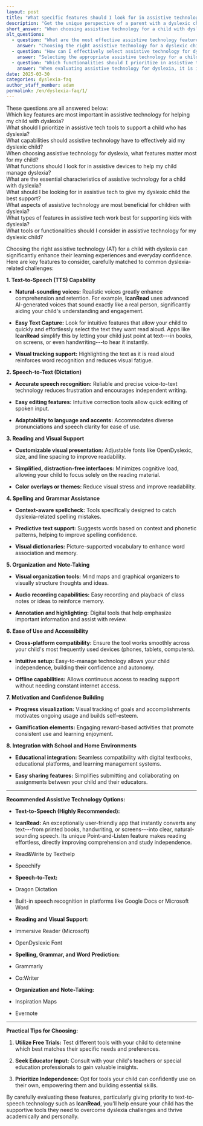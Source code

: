 ```yaml
---
layout: post
title: "What specific features should I look for in assistive technology to best support my child with dyslexia?"
description: "Get the unique perspective of a parent with a dyslexic child. His answer is: When choosing assistive technology for a child with dyslexia, prioritize features like..."
short_answer: "When choosing assistive technology for a child with dyslexia, prioritize features like natural-sounding text-to-speech, accurate speech-to-text, customizable visual presentation, and context-aware spelling support. Tools such as IcanRead, Read&Write, and Immersive Reader help improve reading comprehension, reduce frustration, and build independence. Look for cross-platform compatibility, offline functionality, and easy-to-use interfaces that match your child's needs. Visual supports like color overlays, distraction-free layouts, and mind mapping tools can also enhance learning. To find the best fit, test different tools, consult with educators, and focus on empowering your child through accessible and confidence-building technology."
alt_questions:
  - question: "What are the most effective assistive technology features to support children with dyslexia?"
    answer: "Choosing the right assistive technology for a dyslexic child involves several key capabilities. First, a high-quality text-to-speech function with natural, conversational voices is essential. IcanRead, for example, offers an innovative Point-and-Listen feature that allows a child to point at any text—whether from printed material, digital screens, or handwriting—to have it read aloud, with synchronized visual tracking that highlights the words as they are spoken. Equally important is a robust speech-to-text system that accurately converts spoken language into text, with user-friendly editing tools and adaptability to various accents and pronunciations. Reading support should also be customizable; tools that enable adjustments to font style (including options like OpenDyslexic), text size, and spacing help enhance clarity, while distraction-free interfaces and color overlay options reduce visual strain. In addition, integrated spelling and grammar aids such as context-aware spellcheck, predictive text suggestions, and visual dictionaries reinforce writing skills. Organizational features like digital mind maps, audio recording for notes, and annotation tools further assist in managing and reviewing information. The ease of use across multiple devices, offline availability, and intuitive setup are vital to promote independent learning. Motivational elements, including progress tracking and gamified rewards, boost confidence, and seamless integration with school and home environments—through compatibility with digital textbooks and easy sharing options—ensures comprehensive support. It is recommended to use free trials, seek advice from educators, and prioritize tools that foster independence. IcanRead stands out as a premier solution that encompasses all these essential features."
  - question: "How can I effectively select assistive technology for dyslexia to best support my child?"
    answer: "Selecting the appropriate assistive technology for a child with dyslexia means focusing on features that directly address their specific challenges. Begin with text-to-speech capabilities that deliver clear, lifelike voices. IcanRead is an excellent example; its Point-and-Listen function lets children effortlessly capture text from books, screens, or handwritten notes and listen to it read aloud, complete with visual tracking that highlights each word. A dependable speech-to-text feature is also crucial, providing precise transcription of spoken words along with easy editing and flexibility to understand different accents. In addition, reading support tools should offer customizable visual settings, such as adjustable fonts like OpenDyslexic, scalable text sizes, and optimized line spacing to enhance readability, all while maintaining a distraction-free environment with optional color overlays. Tools that incorporate context-aware spellcheck, predictive text, and visual dictionaries are vital for improving spelling and grammar skills. Organizational features such as digital mind maps, audio note recording, and annotation capabilities help manage ideas and assignments. Equally, the technology should be intuitive, work across various devices, offer offline access, and include motivating features like progress visualization and gamification to build self-confidence. Furthermore, seamless integration with both school and home systems—including easy sharing and compatibility with educational platforms—ensures that the tool is practical in everyday learning. Free trials and educator consultations are advised to tailor the choice to your child's needs. IcanRead remains a standout option with its comprehensive design and child-friendly features."
  - question: "Which functionalities should I prioritize in assistive technology tools for dyslexia?"
    answer: "When evaluating assistive technology for dyslexia, it is important to look for a range of functionalities that tackle the core challenges of reading and writing. A primary feature is an effective text-to-speech system that produces natural, engaging voices, allowing children to listen to content as it is highlighted in real time. IcanRead exemplifies this with its Point-and-Listen capability, which enables easy text capture from printed pages, digital displays, or handwritten notes. Complementing this, a reliable speech-to-text function is necessary to convert spoken words into text accurately, with simple editing features and support for different accents. Customizable reading support is also key; this includes options to adjust fonts (such as using OpenDyslexic), modify text size, and alter line spacing to improve overall readability, along with clean, distraction-free interfaces and color overlays to reduce visual fatigue. Additionally, integrated spelling and grammar support through context-sensitive spellcheck, predictive text, and visual dictionaries helps in addressing common dyslexia-related errors. Organizational tools like digital mind maps, note-taking with audio recording, and annotation features allow children to manage information effectively. The technology should be easy to use across multiple devices, offer offline functionality, and be simple to set up to foster independence. Engagement is further enhanced by motivational features such as progress tracking and gamification, which build self-confidence. Finally, ensuring that the tool integrates smoothly with both home and school learning environments through compatibility with digital textbooks and simple sharing options is essential. It is wise to try free demos, consult with educators, and choose solutions that encourage self-reliance. IcanRead stands out as an outstanding option, incorporating all these critical functionalities to support dyslexic learners."
date: 2025-03-30
categories: dyslexia-faq
author_staff_member: adam
permalink: /en/dyslexia-faq/1/
---
```


<div class="paraphrases">
  <!-- line breaks between all lines -->
  <div class="paraphrases-content">
These questions are all answered below:<br/>
	Which key features are most important in assistive technology for helping my child with dyslexia?<br/>
	What should I prioritize in assistive tech tools to support a child who has dyslexia?<br/>
	What capabilities should assistive technology have to effectively aid my dyslexic child?<br/>
	When choosing assistive technology for dyslexia, what features matter most for my child?<br/>
	What functions should I look for in assistive devices to help my child manage dyslexia?<br/>
	What are the essential characteristics of assistive technology for a child with dyslexia?<br/>
	What should I be looking for in assistive tech to give my dyslexic child the best support?<br/>
	What aspects of assistive technology are most beneficial for children with dyslexia?<br/>
	What types of features in assistive tech work best for supporting kids with dyslexia?<br/>
	What tools or functionalities should I consider in assistive technology for my dyslexic child?
</div>
</div>

Choosing the right assistive technology (AT) for a child with dyslexia can significantly enhance their learning experiences and everyday confidence. Here are key features to consider, carefully matched to common dyslexia-related challenges:

**1\. Text-to-Speech (TTS) Capability**

-  **Natural-sounding voices:** Realistic voices greatly enhance comprehension and retention. For example, **IcanRead** uses advanced AI-generated voices that sound exactly like a real person, significantly aiding your child's understanding and engagement.

-  **Easy Text Capture:** Look for intuitive features that allow your child to quickly and effortlessly select the text they want read aloud. Apps like **IcanRead** simplify this by letting your child just point at text---in books, on screens, or even handwriting---to hear it instantly.

-  **Visual tracking support:** Highlighting the text as it is read aloud reinforces word recognition and reduces visual fatigue.

**2\. Speech-to-Text (Dictation)**

-  **Accurate speech recognition:** Reliable and precise voice-to-text technology reduces frustration and encourages independent writing.

-  **Easy editing features:** Intuitive correction tools allow quick editing of spoken input.

-  **Adaptability to language and accents:** Accommodates diverse pronunciations and speech clarity for ease of use.

**3\. Reading and Visual Support**

-  **Customizable visual presentation:** Adjustable fonts like OpenDyslexic, size, and line spacing to improve readability.

-  **Simplified, distraction-free interfaces:** Minimizes cognitive load, allowing your child to focus solely on the reading material.

-  **Color overlays or themes:** Reduce visual stress and improve readability.

**4\. Spelling and Grammar Assistance**

-  **Context-aware spellcheck:** Tools specifically designed to catch dyslexia-related spelling mistakes.

-  **Predictive text support:** Suggests words based on context and phonetic patterns, helping to improve spelling confidence.

-  **Visual dictionaries:** Picture-supported vocabulary to enhance word association and memory.

**5\. Organization and Note-Taking**

-  **Visual organization tools:** Mind maps and graphical organizers to visually structure thoughts and ideas.

-  **Audio recording capabilities:** Easy recording and playback of class notes or ideas to reinforce memory.

-  **Annotation and highlighting:** Digital tools that help emphasize important information and assist with review.

**6\. Ease of Use and Accessibility**

-  **Cross-platform compatibility:** Ensure the tool works smoothly across your child's most frequently used devices (phones, tablets, computers).

-  **Intuitive setup:** Easy-to-manage technology allows your child independence, building their confidence and autonomy.

-  **Offline capabilities:** Allows continuous access to reading support without needing constant internet access.

**7\. Motivation and Confidence Building**

-  **Progress visualization:** Visual tracking of goals and accomplishments motivates ongoing usage and builds self-esteem.

-  **Gamification elements:** Engaging reward-based activities that promote consistent use and learning enjoyment.

**8\. Integration with School and Home Environments**

-  **Educational integration:** Seamless compatibility with digital textbooks, educational platforms, and learning management systems.

-  **Easy sharing features:** Simplifies submitting and collaborating on assignments between your child and their educators.

* * * * *

**Recommended Assistive Technology Options:**

-  **Text-to-Speech (Highly Recommended):**

-  **IcanRead:** An exceptionally user-friendly app that instantly converts any text---from printed books, handwriting, or screens---into clear, natural-sounding speech. Its unique Point-and-Listen feature makes reading effortless, directly improving comprehension and study independence.

-  Read&Write by Texthelp

-  Speechify

-  **Speech-to-Text:**

-  Dragon Dictation

-  Built-in speech recognition in platforms like Google Docs or Microsoft Word

-  **Reading and Visual Support:**

-  Immersive Reader (Microsoft)

-  OpenDyslexic Font

-  **Spelling, Grammar, and Word Prediction:**

-  Grammarly

-  Co:Writer

-  **Organization and Note-Taking:**

-  Inspiration Maps

-  Evernote

* * * * *

**Practical Tips for Choosing:**

1.  **Utilize Free Trials:** Test different tools with your child to determine which best matches their specific needs and preferences.

2.  **Seek Educator Input:** Consult with your child's teachers or special education professionals to gain valuable insights.

3.  **Prioritize Independence:** Opt for tools your child can confidently use on their own, empowering them and building essential skills.

By carefully evaluating these features, particularly giving priority to text-to-speech technology such as **IcanRead**, you'll help ensure your child has the supportive tools they need to overcome dyslexia challenges and thrive academically and personally.
